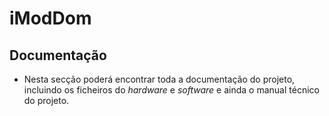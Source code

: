 # iModDom
## Documentação
- Nesta secção poderá encontrar toda a documentação do projeto, incluindo os ficheiros do *hardware* e *software* e ainda o manual técnico do projeto.
